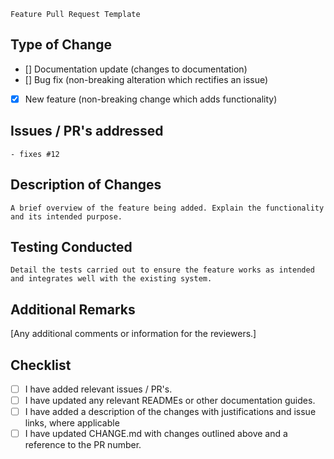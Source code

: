 ```Feature Pull Request Template```
## Type of Change
- [] Documentation update (changes to documentation)
- [] Bug fix (non-breaking alteration which rectifies an issue)
- [X] New feature (non-breaking change which adds functionality)

## Issues / PR's addressed
```- fixes #12```

## Description of Changes
```A brief overview of the feature being added. Explain the functionality and its intended purpose.```

## Testing Conducted
```Detail the tests carried out to ensure the feature works as intended and integrates well with the existing system.```

## Additional Remarks
[Any additional comments or information for the reviewers.]

## Checklist
- [ ] I have added relevant issues / PR's.
- [ ] I have updated any relevant READMEs or other documentation guides.
- [ ] I have added a description of the changes with justifications and issue links, where applicable
- [ ] I have updated CHANGE.md with changes outlined above and a reference to the PR number.